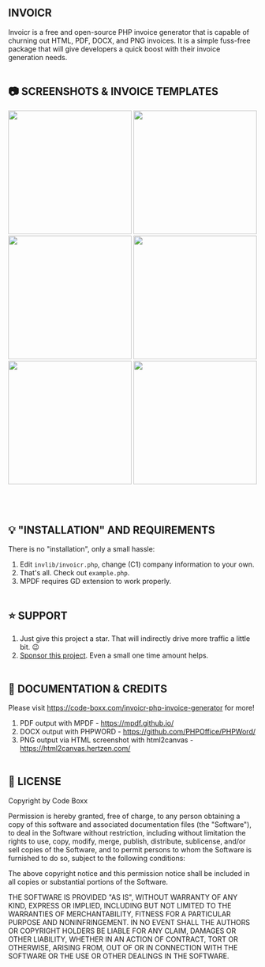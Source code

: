 ## INVOICR
Invoicr is a free and open-source PHP invoice generator that is capable of churning out HTML, PDF, DOCX, and PNG invoices. It is a simple fuss-free package that will give developers a quick boost with their invoice generation needs.
<br><br>

## :camera: SCREENSHOTS & INVOICE TEMPLATES
<p float="left">
  <img width="250" src="https://code-boxx.com/wp-content/uploads/2021/11/illus-invoicr-1.png">
  <img width="250" src="https://code-boxx.com/wp-content/uploads/2021/11/illus-invoicr-2.png">
  <img width="250" src="https://code-boxx.com/wp-content/uploads/2021/11/illus-invoicr-3.png">
  <img width="250" src="https://code-boxx.com/wp-content/uploads/2021/11/illus-invoicr-4.png">
  <img width="250" src="https://code-boxx.com/wp-content/uploads/2021/11/illus-invoicr-5.png">
  <img width="250" src="https://code-boxx.com/wp-content/uploads/2021/11/illus-invoicr-6.png">
</p>
<br><br>

## :bulb: "INSTALLATION" AND REQUIREMENTS
There is no "installation", only a small hassle:
1) Edit `invlib/invoicr.php`, change (C1) company information to your own.
2) That's all. Check out `example.php`.
3) MPDF requires GD extension to work properly.
<br><br>

## :star: SUPPORT
1) Just give this project a star. That will indirectly drive more traffic a little bit. :wink:
2) [Sponsor this project](https://github.com/sponsors/code-boxx). Even a small one time amount helps.
<br><br>

## :link: DOCUMENTATION & CREDITS
Please visit https://code-boxx.com/invoicr-php-invoice-generator for more!

1) PDF output with MPDF - https://mpdf.github.io/
2) DOCX output with PHPWORD - https://github.com/PHPOffice/PHPWord/
3) PNG output via HTML screenshot with html2canvas - https://html2canvas.hertzen.com/
<br><br>

## :newspaper: LICENSE
Copyright by Code Boxx

Permission is hereby granted, free of charge, to any person obtaining a copy
of this software and associated documentation files (the "Software"), to deal
in the Software without restriction, including without limitation the rights
to use, copy, modify, merge, publish, distribute, sublicense, and/or sell
copies of the Software, and to permit persons to whom the Software is
furnished to do so, subject to the following conditions:

The above copyright notice and this permission notice shall be included in all
copies or substantial portions of the Software.

THE SOFTWARE IS PROVIDED "AS IS", WITHOUT WARRANTY OF ANY KIND, EXPRESS OR
IMPLIED, INCLUDING BUT NOT LIMITED TO THE WARRANTIES OF MERCHANTABILITY,
FITNESS FOR A PARTICULAR PURPOSE AND NONINFRINGEMENT. IN NO EVENT SHALL THE
AUTHORS OR COPYRIGHT HOLDERS BE LIABLE FOR ANY CLAIM, DAMAGES OR OTHER
LIABILITY, WHETHER IN AN ACTION OF CONTRACT, TORT OR OTHERWISE, ARISING FROM,
OUT OF OR IN CONNECTION WITH THE SOFTWARE OR THE USE OR OTHER DEALINGS IN THE
SOFTWARE.
